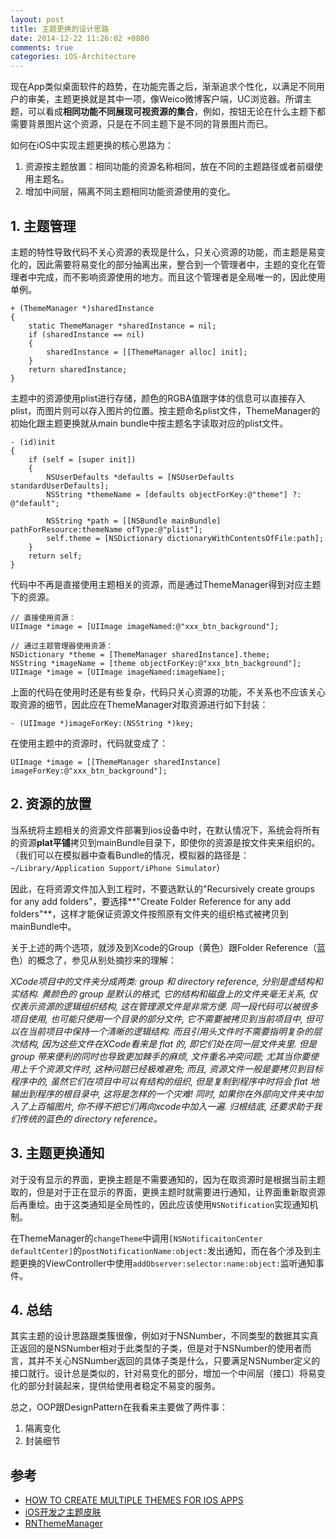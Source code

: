 ```yaml
---
layout: post
title: 主题更换的设计思路
date: 2014-12-22 11:26:02 +0800
comments: true
categories: iOS-Architecture
---
```


现在App类似桌面软件的趋势，在功能完善之后，渐渐追求个性化，以满足不同用户的审美，主题更换就是其中一项，像Weico微博客户端，UC浏览器。所谓主题，可以看成**相同功能不同展现可视资源的集合**，例如，按钮无论在什么主题下都需要背景图片这个资源，只是在不同主题下是不同的背景图片而已。

如何在iOS中实现主题更换的核心思路为：

1. 资源按主题放置：相同功能的资源名称相同，放在不同的主题路径或者前缀使用主题名。
2. 增加中间层，隔离不同主题相同功能资源使用的变化。

## 1. 主题管理

主题的特性导致代码不关心资源的表现是什么，只关心资源的功能，而主题是易变化的，因此需要将易变化的部分抽离出来，整合到一个管理者中，主题的变化在管理者中完成，而不影响资源使用的地方。而且这个管理者是全局唯一的，因此使用单例。

``` objc
+ (ThemeManager *)sharedInstance
{
    static ThemeManager *sharedInstance = nil;
    if (sharedInstance == nil)
    {
        sharedInstance = [[ThemeManager alloc] init];
    }
    return sharedInstance;
}
```

主题中的资源使用plist进行存储，颜色的RGBA值跟字体的信息可以直接存入plist，而图片则可以存入图片的位置。按主题命名plist文件，ThemeManager的初始化跟主题更换就从main bundle中按主题名字读取对应的plist文件。

``` objc
- (id)init
{
    if (self = [super init])
    {
        NSUserDefaults *defaults = [NSUserDefaults standardUserDefaults];
        NSString *themeName = [defaults objectForKey:@"theme"] ?: @"default";
                                            
        NSString *path = [[NSBundle mainBundle] pathForResource:themeName ofType:@"plist"];
        self.theme = [NSDictionary dictionaryWithContentsOfFile:path];
    }
    return self;
}
```

代码中不再是直接使用主题相关的资源，而是通过ThemeManager得到对应主题下的资源。

``` objc
// 直接使用资源：
UIImage *image = [UIImage imageNamed:@"xxx_btn_background"];

// 通过主题管理器使用资源：
NSDictionary *theme = [ThemeManager sharedInstance].theme;
NSString *imageName = [theme objectForKey:@"xxx_btn_background"];
UIImage *image = [UIImage imageNamed:imageName];
```

上面的代码在使用时还是有些复杂，代码只关心资源的功能，不关系也不应该关心取资源的细节，因此应在ThemeManager对取资源进行如下封装：

``` objc
- (UIImage *)imageForKey:(NSString *)key;
```

在使用主题中的资源时，代码就变成了：

``` objc
UIImage *image = [[ThemeManager sharedInstance] imageForKey:@"xxx_btn_background"];
```

## 2. 资源的放置

当系统将主题相关的资源文件部署到ios设备中时，在默认情况下，系统会将所有的资源**plat平铺**拷贝到mainBundle目录下，即使你的资源是按文件夹来组织的。（我们可以在模拟器中查看Bundle的情况，模拟器的路径是：`~/Library/Application Support/iPhone Simulator`）

因此，在将资源文件加入到工程时，不要选默认的"Recursively create groups for any add folders"，要选择**"Create Folder Reference for any add folders"**，这样才能保证资源文件按照原有文件夹的组织格式被拷贝到mainBundle中。

关于上述的两个选项，就涉及到Xcode的Group（黄色）跟Folder Reference（蓝色）的概念了，参见从别处摘抄来的理解：

*XCode项目中的文件夹分成两类: group 和 directory reference, 分别是虚结构和实结构. 黄颜色的 group 是默认的格式, 它的结构和磁盘上的文件夹毫无关系, 仅仅表示资源的逻辑组织结构, 这在管理源文件是非常方便. 同一段代码可以被很多项目使用, 也可能只使用一个目录的部分文件, 它不需要被拷贝到当前项目中, 但可以在当前项目中保持一个清晰的逻辑结构. 而且引用头文件时不需要指明复杂的层次结构, 因为这些文件在XCode看来是 flat 的, 即它们处在同一层文件夹里. 
但是 group 带来便利的同时也导致更加棘手的麻烦, 文件重名冲突问题; 尤其当你要使用上千个资源文件时, 这种问题已经极难避免; 而且, 资源文件一般是要拷贝到目标程序中的, 虽然它们在项目中可以有结构的组织, 但是复制到程序中时将会 flat 地输出到程序的根目录中, 这将是怎样的一个灾难! 同时, 如果你在外部向文件夹中加入了上百幅图片, 你不得不把它们再向xcode中加入一遍. 归根结底, 还要求助于我们传统的蓝色的 directory reference。*

## 3. 主题更换通知

对于没有显示的界面，更换主题是不需要通知的，因为在取资源时是根据当前主题取的，但是对于正在显示的界面，更换主题时就需要进行通知，让界面重新取资源后再重绘。由于这类通知是全局性的，因此应该使用`NSNotification`实现通知机制。

在ThemeManager的`changeTheme`中调用`[NSNotificaitonCenter defaultCenter]`的`postNotificationName:object:`发出通知，而在各个涉及到主题更换的ViewController中使用`addObserver:selector:name:object:`监听通知事件。

## 4. 总结

其实主题的设计思路跟类簇很像，例如对于NSNumber，不同类型的数据其实真正返回的是NSNumber相对于此类型的子类，但是对于NSNumber的使用者而言，其并不关心NSNumber返回的具体子类是什么，只要满足NSNumber定义的接口就行。设计总是类似的，针对易变化的部分，增加一个中间层（接口）将易变化的部分封装起来，提供给使用者稳定不易变的服务。

总之，OOP跟DesignPattern在我看来主要做了两件事：

1. 隔离变化
2. 封装细节

## 参考

- [HOW TO CREATE MULTIPLE THEMES FOR IOS APPS](http://twinlogix.com/en/blog/how-create-multiple-themes-ios-apps)
- [iOS开发之主题皮肤](http://blog.csdn.net/yanghua_kobe/article/details/9555575)
- [RNThemeManager](https://github.com/rnystrom/RNThemeManager)
